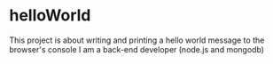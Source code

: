 # helloWorld
This project is about writing and printing a hello world message to the browser's console
I am a back-end developer (node.js and mongodb)
